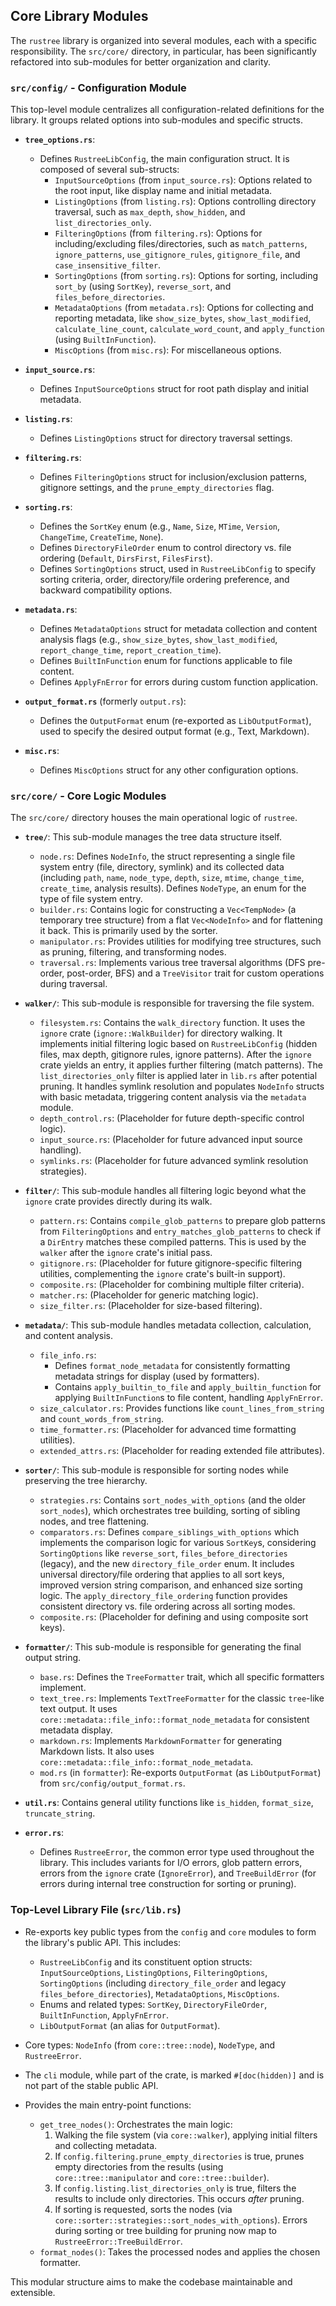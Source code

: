 ## Core Library Modules

The `rustree` library is organized into several modules, each with a specific responsibility. The `src/core/` directory, in particular, has been significantly refactored into sub-modules for better organization and clarity.

### `src/config/` - Configuration Module

This top-level module centralizes all configuration-related definitions for the library. It groups related options into sub-modules and specific structs.

- **`tree_options.rs`**:
  - Defines `RustreeLibConfig`, the main configuration struct. It is composed of several sub-structs:
    - `InputSourceOptions` (from `input_source.rs`): Options related to the root input, like display name and initial metadata.
    - `ListingOptions` (from `listing.rs`): Options controlling directory traversal, such as `max_depth`, `show_hidden`, and `list_directories_only`.
    - `FilteringOptions` (from `filtering.rs`): Options for including/excluding files/directories, such as `match_patterns`, `ignore_patterns`, `use_gitignore_rules`, `gitignore_file`, and `case_insensitive_filter`.
    - `SortingOptions` (from `sorting.rs`): Options for sorting, including `sort_by` (using `SortKey`), `reverse_sort`, and `files_before_directories`.
    - `MetadataOptions` (from `metadata.rs`): Options for collecting and reporting metadata, like `show_size_bytes`, `show_last_modified`, `calculate_line_count`, `calculate_word_count`, and `apply_function` (using `BuiltInFunction`).
    - `MiscOptions` (from `misc.rs`): For miscellaneous options.

- **`input_source.rs`**:
  - Defines `InputSourceOptions` struct for root path display and initial metadata.

- **`listing.rs`**:
  - Defines `ListingOptions` struct for directory traversal settings.

- **`filtering.rs`**:
  - Defines `FilteringOptions` struct for inclusion/exclusion patterns, gitignore settings, and the `prune_empty_directories` flag.

- **`sorting.rs`**:
  - Defines the `SortKey` enum (e.g., `Name`, `Size`, `MTime`, `Version`, `ChangeTime`, `CreateTime`, `None`).
  - Defines `DirectoryFileOrder` enum to control directory vs. file ordering (`Default`, `DirsFirst`, `FilesFirst`).
  - Defines `SortingOptions` struct, used in `RustreeLibConfig` to specify sorting criteria, order, directory/file ordering preference, and backward compatibility options.

- **`metadata.rs`**:
  - Defines `MetadataOptions` struct for metadata collection and content analysis flags (e.g., `show_size_bytes`, `show_last_modified`, `report_change_time`, `report_creation_time`).
  - Defines `BuiltInFunction` enum for functions applicable to file content.
  - Defines `ApplyFnError` for errors during custom function application.

- **`output_format.rs`** (formerly `output.rs`):
  - Defines the `OutputFormat` enum (re-exported as `LibOutputFormat`), used to specify the desired output format (e.g., Text, Markdown).

- **`misc.rs`**:
  - Defines `MiscOptions` struct for any other configuration options.


### `src/core/` - Core Logic Modules

The `src/core/` directory houses the main operational logic of `rustree`.

- **`tree/`**: This sub-module manages the tree data structure itself.
  - `node.rs`: Defines `NodeInfo`, the struct representing a single file system entry (file, directory, symlink) and its collected data (including `path`, `name`, `node_type`, `depth`, `size`, `mtime`, `change_time`, `create_time`, analysis results). Defines `NodeType`, an enum for the type of file system entry.
  - `builder.rs`: Contains logic for constructing a `Vec<TempNode>` (a temporary tree structure) from a flat `Vec<NodeInfo>` and for flattening it back. This is primarily used by the sorter.
  - `manipulator.rs`: Provides utilities for modifying tree structures, such as pruning, filtering, and transforming nodes.
  - `traversal.rs`: Implements various tree traversal algorithms (DFS pre-order, post-order, BFS) and a `TreeVisitor` trait for custom operations during traversal.

- **`walker/`**: This sub-module is responsible for traversing the file system.
  - `filesystem.rs`: Contains the `walk_directory` function. It uses the `ignore` crate (`ignore::WalkBuilder`) for directory walking. It implements initial filtering logic based on `RustreeLibConfig` (hidden files, max depth, gitignore rules, ignore patterns). After the `ignore` crate yields an entry, it applies further filtering (match patterns). The `list_directories_only` filter is applied later in `lib.rs` after potential pruning. It handles symlink resolution and populates `NodeInfo` structs with basic metadata, triggering content analysis via the `metadata` module.
  - `depth_control.rs`: (Placeholder for future depth-specific control logic).
  - `input_source.rs`: (Placeholder for future advanced input source handling).
  - `symlinks.rs`: (Placeholder for future advanced symlink resolution strategies).

- **`filter/`**: This sub-module handles all filtering logic beyond what the `ignore` crate provides directly during its walk.
  - `pattern.rs`: Contains `compile_glob_patterns` to prepare glob patterns from `FilteringOptions` and `entry_matches_glob_patterns` to check if a `DirEntry` matches these compiled patterns. This is used by the `walker` after the `ignore` crate's initial pass.
  - `gitignore.rs`: (Placeholder for future gitignore-specific filtering utilities, complementing the `ignore` crate's built-in support).
  - `composite.rs`: (Placeholder for combining multiple filter criteria).
  - `matcher.rs`: (Placeholder for generic matching logic).
  - `size_filter.rs`: (Placeholder for size-based filtering).

- **`metadata/`**: This sub-module handles metadata collection, calculation, and content analysis.
  - `file_info.rs`:
    - Defines `format_node_metadata` for consistently formatting metadata strings for display (used by formatters).
    - Contains `apply_builtin_to_file` and `apply_builtin_function` for applying `BuiltInFunction`s to file content, handling `ApplyFnError`.
  - `size_calculator.rs`: Provides functions like `count_lines_from_string` and `count_words_from_string`.
  - `time_formatter.rs`: (Placeholder for advanced time formatting utilities).
  - `extended_attrs.rs`: (Placeholder for reading extended file attributes).

- **`sorter/`**: This sub-module is responsible for sorting nodes while preserving the tree hierarchy.
  - `strategies.rs`: Contains `sort_nodes_with_options` (and the older `sort_nodes`), which orchestrates tree building, sorting of sibling nodes, and tree flattening.
  - `comparators.rs`: Defines `compare_siblings_with_options` which implements the comparison logic for various `SortKey`s, considering `SortingOptions` like `reverse_sort`, `files_before_directories` (legacy), and the new `directory_file_order` enum. It includes universal directory/file ordering that applies to all sort keys, improved version string comparison, and enhanced size sorting logic. The `apply_directory_file_ordering` function provides consistent directory vs. file ordering across all sorting modes.
  - `composite.rs`: (Placeholder for defining and using composite sort keys).

- **`formatter/`**: This sub-module is responsible for generating the final output string.
  - `base.rs`: Defines the `TreeFormatter` trait, which all specific formatters implement.
  - `text_tree.rs`: Implements `TextTreeFormatter` for the classic `tree`-like text output. It uses `core::metadata::file_info::format_node_metadata` for consistent metadata display.
  - `markdown.rs`: Implements `MarkdownFormatter` for generating Markdown lists. It also uses `core::metadata::file_info::format_node_metadata`.
  - `mod.rs` (in `formatter`): Re-exports `OutputFormat` (as `LibOutputFormat`) from `src/config/output_format.rs`.

- **`util.rs`**: Contains general utility functions like `is_hidden`, `format_size`, `truncate_string`.

- **`error.rs`**:
  - Defines `RustreeError`, the common error type used throughout the library. This includes variants for I/O errors, glob pattern errors, errors from the `ignore` crate (`IgnoreError`), and `TreeBuildError` (for errors during internal tree construction for sorting or pruning).

### Top-Level Library File (`src/lib.rs`)

- Re-exports key public types from the `config` and `core` modules to form the library's public API. This includes:
  - `RustreeLibConfig` and its constituent option structs: `InputSourceOptions`, `ListingOptions`, `FilteringOptions`, `SortingOptions` (including `directory_file_order` and legacy `files_before_directories`), `MetadataOptions`, `MiscOptions`.
  - Enums and related types: `SortKey`, `DirectoryFileOrder`, `BuiltInFunction`, `ApplyFnError`.
  - `LibOutputFormat` (an alias for `OutputFormat`).

- Core types: `NodeInfo` (from `core::tree::node`), `NodeType`, and `RustreeError`.
- The `cli` module, while part of the crate, is marked `#[doc(hidden)]` and is not part of the stable public API.
- Provides the main entry-point functions:
  - `get_tree_nodes()`: Orchestrates the main logic:
    1. Walking the file system (via `core::walker`), applying initial filters and collecting metadata.
    2. If `config.filtering.prune_empty_directories` is true, prunes empty directories from the results (using `core::tree::manipulator` and `core::tree::builder`).
    3. If `config.listing.list_directories_only` is true, filters the results to include only directories. This occurs *after* pruning.
    4. If sorting is requested, sorts the nodes (via `core::sorter::strategies::sort_nodes_with_options`). Errors during sorting or tree building for pruning now map to `RustreeError::TreeBuildError`.
  - `format_nodes()`: Takes the processed nodes and applies the chosen formatter.

This modular structure aims to make the codebase maintainable and extensible.